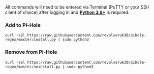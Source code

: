 All commands will need to be entered via Terminal (PuTTY or your SSH client of choice) after logging in and [**Python 3.6+**](https://github.com/revolveruk30/pihole-regex/issues/16) is required.

### Add to Pi-Hole
```
curl -sSl https://raw.githubusercontent.com/revolveruk30/pihole-regex/master/install.py | sudo python3
```

### Remove from Pi-Hole
```
curl -sSl https://raw.githubusercontent.com/revolveruk30/pihole-regex/master/uninstall.py | sudo python3
```
